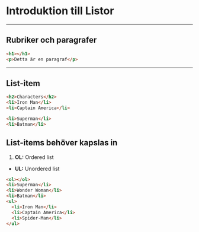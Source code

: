 # Introduktion till Listor

---

## Rubriker och paragrafer

```html
<h1></h1>
<p>Detta är en paragraf</p>
```

---

## List-item

```html
<h2>Characters</h2>
<li>Iron Man</li>
<li>Captain America</li>

<li>Superman</li>
<li>Batman</li>
```

## List-items behöver kapslas in

1. **OL:** Ordered list

- **UL:** Unordered list

```html
<ol></ol>
<li>Superman</li>
<li>Wonder Woman</li>
<li>Batman</li>
<ul>
  <li>Iron Man</li>
  <li>Captain America</li>
  <li>Spider-Man</li>
</ul>
```
